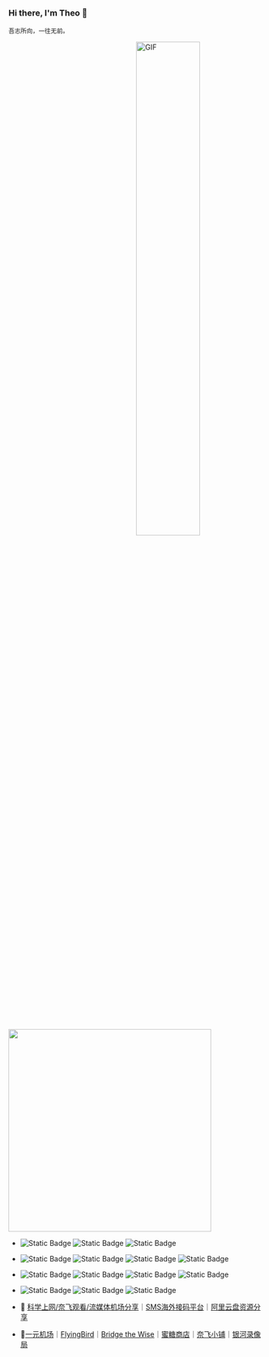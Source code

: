 ### Hi there, I'm Theo 👋
```
吾志所向，一往无前。
```
<a><img align="right" z width="50%" alt="GIF" src="https://m.theovan.cn/img/2016-05-15_iOd_ij.gif" /></a>
<a><img width="400" src="https://github-readme-stats.vercel.app/api?username=Theo-messi&show_icons=true&" /></a>

- ![Static Badge](https://img.shields.io/badge/Javascript-3a3c3b?style=flat-square&logo=Javascript&labelColor=3a3c3b)
![Static Badge](https://img.shields.io/badge/TypeScript-3a3c3b?style=flat-square&logo=TypeScript&labelColor=3a3c3b)
![Static Badge](https://img.shields.io/badge/HTML5-3a3c3b?style=flat-square&logo=html5&labelColor=3a3c3b)
- ![Static Badge](https://img.shields.io/badge/Node.js-3a3c3b?style=flat-square&logo=node.js&labelColor=3a3c3b)
![Static Badge](https://img.shields.io/badge/Next.js-3a3c3b?style=flat-square&logo=next.js&labelColor=3a3c3b)
![Static Badge](https://img.shields.io/badge/Vue.js-3a3c3b?style=flat-square&logo=vue.js&labelColor=3a3c3b)
![Static Badge](https://img.shields.io/badge/Vitepress-3a3c3b?style=flat-square&logo=vite&labelColor=3a3c3b)
- ![Static Badge](https://img.shields.io/badge/NPM-3a3c3b?style=flat-square&logo=NPM&labelColor=3a3c3b)
![Static Badge](https://img.shields.io/badge/PNPM-3a3c3b?style=flat-square&logo=PNPM&labelColor=3a3c3b)
![Static Badge](https://img.shields.io/badge/YARN-3a3c3b?style=flat-square&logo=YARN&labelColor=3a3c3b)
![Static Badge](https://img.shields.io/badge/Git-3a3c3b?style=flat-square&logo=git&labelColor=3a3c3b)
- ![Static Badge](https://img.shields.io/badge/Oracle-3a3c3b?style=flat-square&logo=Oracle&labelColor=3a3c3b)
![Static Badge](https://img.shields.io/badge/Google_Cloud-3a3c3b?style=flat-square&logo=googlecloud&labelColor=3a3c3b)
![Static Badge](https://img.shields.io/badge/Markdown-3a3c3b?style=flat-square&logo=markdown&labelColor=3a3c3b)


- :memo: [科学上网/奈飞观看/流媒体机场分享](https://theovan.cn)｜[SMS海外接码平台](https://sms-activate.org/?ref=8170513)｜[阿里云盘资源分享](https://share.theovan.cn/)
- :pushpin:[一元机场](https://xn--4gq62f52gdss.ink/#/register?code=tFcXfJEu)｜[FlyingBird](https://fbinv01.fbaff.cc/auth/register?code=RZP3)｜[Bridge the Wise](https://patriot.ninja/aff.php?aff=1471)｜[蜜糖商店](https://metshop.cn?referrerUserNo=MTU51076)｜[奈飞小铺](https://ihezu.love/UKTer6)｜[银河录像局](https://nf.video/kaIuE)
